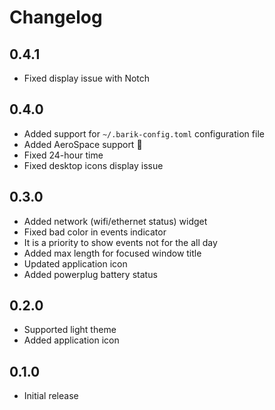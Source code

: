 # Changelog

## 0.4.1

- Fixed display issue with Notch

## 0.4.0

- Added support for `~/.barik-config.toml` configuration file
- Added AeroSpace support 🎉
- Fixed 24-hour time
- Fixed desktop icons display issue

## 0.3.0

- Added network (wifi/ethernet status) widget
- Fixed bad color in events indicator
- It is a priority to show events not for the all day
- Added max length for focused window title
- Updated application icon
- Added powerplug battery status

## 0.2.0

- Supported light theme
- Added application icon

## 0.1.0

- Initial release

